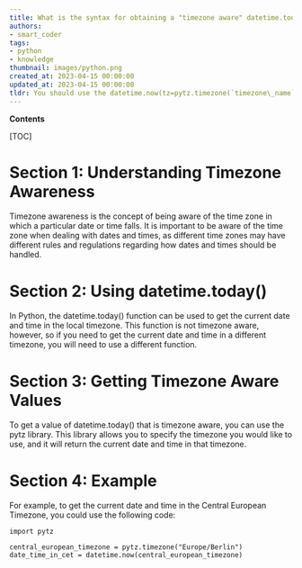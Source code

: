 ```yaml
---
title: What is the syntax for obtaining a "timezone aware" datetime.today() value in python?
authors:
- smart_coder
tags:
- python
- knowledge
thumbnail: images/python.png
created_at: 2023-04-15 00:00:00
updated_at: 2023-04-15 00:00:00
tldr: You should use the datetime.now(tz=pytz.timezone(`timezone\_name`)) function to get a timezone aware value of datetime.today().
---
```


**Contents**

[TOC]

# Section 1: Understanding Timezone Awareness

Timezone awareness is the concept of being aware of the time zone in which a particular date or time falls. It is important to be aware of the time zone when dealing with dates and times, as different time zones may have different rules and regulations regarding how dates and times should be handled.

# Section 2: Using datetime.today()

In Python, the datetime.today() function can be used to get the current date and time in the local timezone. This function is not timezone aware, however, so if you need to get the current date and time in a different timezone, you will need to use a different function.

# Section 3: Getting Timezone Aware Values

To get a value of datetime.today() that is timezone aware, you can use the pytz library. This library allows you to specify the timezone you would like to use, and it will return the current date and time in that timezone.

# Section 4: Example

For example, to get the current date and time in the Central European Timezone, you could use the following code:

```
import pytz

central_european_timezone = pytz.timezone("Europe/Berlin")
date_time_in_cet = datetime.now(central_european_timezone)
```
